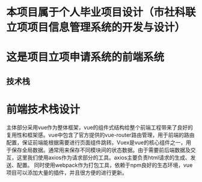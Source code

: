 # 本项目属于个人毕业项目设计（市社科联立项项目信息管理系统的开发与设计）

# 这是项目立项申请系统的前端系统


## 技术栈
# 前端技术栈设计
主体部分采用vue作为整体框架，vue的组件式结构给整个前端工程带来了良好的复用性和框架感。vue中包含了官方提供的vue-router路由管理，用于前端的路由配置，保证前端能根据需要进行页面组件跳转。Vuex是vue的核心组件之一，用于保存全局数据。通常用来保存不同模块间的状态数据。由于需要前后端数据及交互，这里我们使用axios作为请求部分的工具。axios主要负责html请求的生成、发送、配置。
同时使用webpack作为打包工具，依赖于npm良好的生态环境，vue项目可以添加大量的插件，并且很方便的进行更新。

